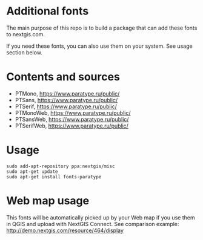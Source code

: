 # Additional fonts
The main purpose of this repo is to build a package that can add these fonts to nextgis.com.

If you need these fonts, you can also use them on your system. See usage section below.

# Contents and sources

* PTMono, https://www.paratype.ru/public/
* PTSans, https://www.paratype.ru/public/
* PTSerif, https://www.paratype.ru/public/
* PTMonoWeb, https://www.paratype.ru/public/
* PTSansWeb, https://www.paratype.ru/public/
* PTSerifWeb, https://www.paratype.ru/public/

# Usage
```
sudo add-apt-repository ppa:nextgis/misc
sudo apt-get update
sudo apt-get install fonts-paratype
```

# Web map usage

This fonts will be automatically picked up by your Web map if you use them in QGIS and upload with NextGIS Connect. See comparison example: http://demo.nextgis.com/resource/464/display
